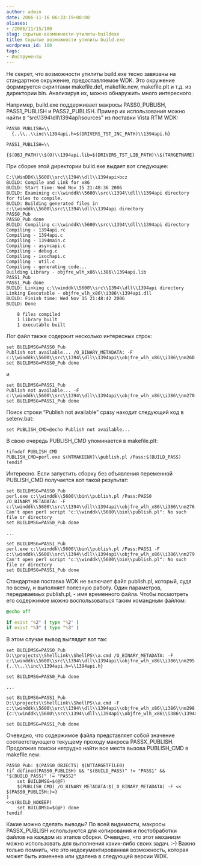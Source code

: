 ```yaml
---
author: admin
date: 2006-11-16 06:33:19+00:00
aliases:
- /2006/11/15/100
slug: скрытые-возможности-утилиты-buildexe
title: Скрытые возможности утилиты build.exe
wordpress_id: 100
tags:
- Инструменты
---
```


Не секрет, что возможности утилиты build.exe тесно завязаны на стандартное окружение, предоставляемое WDK. Это окружение формируется скриптами makefile.def, makefile.new, makefile.plt и т.д. из директории bin. Анализируя их, можно обнаружить много интересного. 

Например, build.exe поддерживает макросы PASS0_PUBLISH, PASS1_PUBLISH и PASS2_PUBLISH. Пример их использования можно найти в “src\1394\dll\1394api\sources” из поставки Vista RTM WDK:

```no-highlight
PASS0_PUBLISH=\\
  {..\\..\\inc\\1394api.h=$(DRIVERS_TST_INC_PATH)\\1394api.h}

PASS1_PUBLISH=\\
  {$(OBJ_PATH)\\$(O)\\1394api.lib=$(DRIVERS_TST_LIB_PATH)\\$(TARGETNAME).lib}
```

При сборке этой директории build.exe выдает вот следующее:

```no-highlight
C:\\WinDDK\\5600\\src\\1394\\dll\\1394api>bcz
BUILD: Compile and Link for x86
BUILD: Start time: Wed Nov 15 21:48:36 2006
BUILD: Examining c:\\winddk\\5600\\src\\1394\\dll\\1394api directory for files to compile.
BUILD: Building generated files in c:\\winddk\\5600\\src\\1394\\dll\\1394api directory
PASS0_Pub
PASS0_Pub done
BUILD: Compiling c:\\winddk\\5600\\src\\1394\\dll\\1394api directory
Compiling - 1394api.rc
Compiling - 1394api.c
Compiling - 1394main.c
Compiling - asyncapi.c
Compiling - debug.c
Compiling - isochapi.c
Compiling - util.c
Compiling - generating code...
Building Library - objfre_wlh_x86\\i386\\1394api.lib
PASS1_Pub
PASS1_Pub done
BUILD: Linking c:\\winddk\\5600\\src\\1394\\dll\\1394api directory
Linking Executable - objfre_wlh_x86\\i386\\1394api.dll
BUILD: Finish time: Wed Nov 15 21:48:42 2006
BUILD: Done

    8 files compiled
    1 library built
    1 executable built
```

Лог файл также содержит несколько интересных строк:

```no-highlight
set BUILDMSG=PASS0_Pub
Publish not available... /O_BINARY_METADATA: -F 
c:\\winddk\\5600\\src\\1394\\dll\\1394api\\objfre_wlh_x86\\i386\\nm26D.tmp
set BUILDMSG=PASS0_Pub done
```
и

```no-highlight
set BUILDMSG=PASS1_Pub
Publish not available... -F 
c:\\winddk\\5600\\src\\1394\\dll\\1394api\\objfre_wlh_x86\\i386\\nm270.tmp
set BUILDMSG=PASS1_Pub done
```

Поиск строки “Publish not available” сразу находит следующий код в setenv.bat:

```no-highlight
set PUBLISH_CMD=@echo Publish not available...
```

В свою очередь PUBLISH_CMD упоминается в makefile.plt:

```no-highlight
!ifndef PUBLISH_CMD
PUBLISH_CMD=perl.exe $(NTMAKEENV)\\publish.pl /Pass:$(BUILD_PASS)
!endif
```

Интересно. Если запустить сборку без объявления переменной PUBLISH_CMD получается вот такой результат:

```no-highlight
set BUILDMSG=PASS0_Pub
perl.exe c:\\winddk\\5600\\bin\\publish.pl /Pass:PASS0 /O_BINARY_METADATA: -F
c:\\winddk\\5600\\src\\1394\\dll\\1394api\\objfre_wlh_x86\\i386\\nm276.tmp
Can't open perl script "c:\\winddk\\5600\\bin\\publish.pl": No such file or directory
set BUILDMSG=PASS0_Pub done

...

set BUILDMSG=PASS1_Pub
perl.exe c:\\winddk\\5600\\bin\\publish.pl /Pass:PASS1 -F
c:\\winddk\\5600\\src\\1394\\dll\\1394api\\objfre_wlh_x86\\i386\\nm279.tmp
Can't open perl script "c:\\winddk\\5600\\bin\\publish.pl": No such file or directory
set BUILDMSG=PASS1_Pub done
```

Стандартная поставка WDK не включает файл publish.pl, который, судя по всему, и выполняет полезную работу. Один параметров, передаваемых publish.pl, - имя временного файла. Чтобы посмотреть его содержимое можно воспользоваться таким командным файлом:

```cmd
@echo off

if exist "%2" ( type "%2" )
if exist "%3" ( type "%3" )
```

В этом случае вывод выглядит вот так:

```no-highlight
set BUILDMSG=PASS0_Pub
D:\\projects\\ShellLink\\ShellPS\\a.cmd /O_BINARY_METADATA: -F
c:\\winddk\\5600\\src\\1394\\dll\\1394api\\objfre_wlh_x86\\i386\\nm295.tmp
{..\\..\\inc\\1394api.h=\\1394api.h}

set BUILDMSG=PASS0_Pub done

...

set BUILDMSG=PASS1_Pub
D:\\projects\\ShellLink\\ShellPS\\a.cmd -F
c:\\winddk\\5600\\src\\1394\\dll\\1394api\\objfre_wlh_x86\\i386\\nm298.tmp
{c:\\winddk\\5600\\src\\1394\\dll\\1394api\\objfre_wlh_x86\\i386\\1394api.lib=\\1394API.lib}

set BUILDMSG=PASS1_Pub done
```

Очевидно, что содержимое файла представляет собой значение соответствующего текущему проходу макроса PASSX_PUBLISH. Продолжив поиски нетрудно найти все места вызова PUBLISH_CMD в makefile.new:

```no-highlight
PASS0_Pub: $(PASS0_OBJECTS) $(NTTARGETFILE0)
!if defined(PASS0_PUBLISH) && "$(BUILD_PASS)" != "PASS1" && "$(BUILD_PASS)" != "PASS2"
    set BUILDMSG=$(@F)
    $(PUBLISH_CMD) /O_BINARY_METADATA:$(_O_BINARY_METADATA) -F <<
$(PASS0_PUBLISH:}=}
)
<<$(BUILD_NOKEEP)
    set BUILDMSG=$(@F) done
!endif
```

Какие можно сделать выводы? По всей видимости, макросы PASSX_PUBLISH используются для копирования и постобработки файлов на каждом из этапов сборки. Очевидно, что этот механизм можно использовать для выполнения каких-либо своих задач. :-) Важно только помнить, что это недокументированная возможность, которая может быть изменена или удалена в следующей версии WDK.
